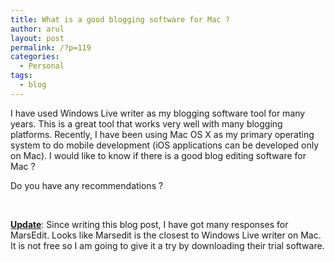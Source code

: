 ```yaml
---
title: What is a good blogging software for Mac ?
author: arul
layout: post
permalink: /?p=119
categories:
  - Personal
tags:
  - blog
---
```

I have used Windows Live writer as my blogging software tool for many years. This is a great tool that works very well with many blogging platforms. Recently, I have been using Mac OS X as my primary operating system to do mobile development (iOS applications can be developed only on Mac). I would like to know if there is a good blog editing software for Mac ?

Do you have any recommendations ?

&nbsp;

**<u>Update</u>**: Since writing this blog post, I have got many responses for MarsEdit. Looks like Marsedit is the closest to Windows Live writer on Mac. It is not free so I am going to give it a try by downloading their trial software.

&nbsp;
